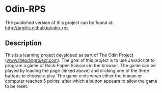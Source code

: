 Odin-RPS
========

The published version of this project can be found at: http://brgillis.github.io/odin-rps

Description
-----------

This is a learning project developed as part of The Odin Project (www.theodinproject.com). The goal of this project is to use JavaScript to program a game of Rock-Paper-Scissors in the browser. The game can be played by loading the page (linked above) and clicking one of the three buttons to choose a play. The game ends when either the human or computer reaches 5 points, after which a button appears to allow the game to be reset.